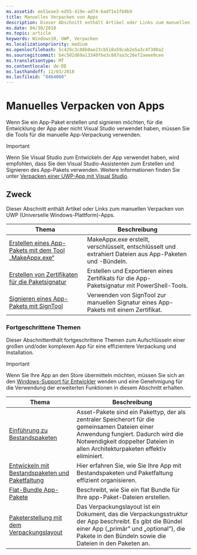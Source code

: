 ```yaml
---
ms.assetid: ee51eae3-ed55-419e-ad74-6adf1e1fb8b9
title: Manuelles Verpacken von Apps
description: Dieser Abschnitt enthält Artikel oder Links zum manuellen Verpacken von UWP (Universelle Windows-Plattform)-Apps.
ms.date: 04/30/2018
ms.topic: article
keywords: Windows10, UWP, Verpacken
ms.localizationpriority: medium
ms.openlocfilehash: 5c429c3c88b0ae23cb518a59cab2e5a3c4f380a2
ms.sourcegitcommit: b4c502d69a13340f6e3c887aa3c26ef2aeee9cee
ms.translationtype: MT
ms.contentlocale: de-DE
ms.lasthandoff: 12/03/2018
ms.locfileid: "8464060"
---
```

# <a name="manual-app-packaging"></a>Manuelles Verpacken von Apps

Wenn Sie ein App-Paket erstellen und signieren möchten, für die Entwicklung der App aber nicht Visual Studio verwendet haben, müssen Sie die Tools für die manuelle App-Verpackung verwenden.

> [!IMPORTANT] 
> Wenn Sie Visual Studio zum Entwickeln der App verwendet haben, wird empfohlen, dass Sie den Visual Studio-Assistenten zum Erstellen und Signieren des App-Pakets verwenden. Weitere Informationen finden Sie unter [Verpacken einer UWP-App mit Visual Studio](https://msdn.microsoft.com/windows/uwp/packaging/packaging-uwp-apps).

## <a name="purpose"></a>Zweck

Dieser Abschnitt enthält Artikel oder Links zum manuellen Verpacken von UWP (Universelle Windows-Plattform)-Apps.

| Thema | Beschreibung |
|-------|-------------|
| [Erstellen eines App-Pakets mit dem Tool „MakeAppx.exe“](create-app-package-with-makeappx-tool.md) | MakeAppx.exe erstellt, verschlüsselt, entschlüsselt und extrahiert Dateien aus App-Paketen und -Bündeln. |
| [Erstellen von Zertifikaten für die Paketsignatur](create-certificate-package-signing.md) | Erstellen und Exportieren eines Zertifikats für die App-Paketsignatur mit PowerShell-Tools. |
| [Signieren eines App-Pakets mit SignTool](sign-app-package-using-signtool.md) | Verwenden von SignTool zur manuellen Signatur eines App-Pakets mit einem Zertifikat. |

### <a name="advanced-topics"></a>Fortgeschrittene Themen

Dieser Abschnittenthält fortgeschrittene Themen zum Aufschlüsseln einer großen und/oder komplexen App für eine effizientere Verpackung und Installation. 

> [!IMPORTANT]
> Wenn Sie Ihre App an den Store übermitteln möchten, müssen Sie sich an den [Windows-Support für Entwickler](https://developer.microsoft.com/windows/support) wenden und eine Genehmigung für die Verwendung der erweiterten Funktionen in diesem Abschnitt erhalten.


| Thema | Beschreibung |
|-------|-------------|
| [Einführung zu Bestandspaketen](asset-packages.md) | Asset-Pakete sind ein Pakettyp, der als zentraler Speicherort für die gemeinsamen Dateien einer Anwendung fungiert. Dadurch wird die Notwendigkeit doppelter Dateien in allen Architekturpaketen effektiv eliminiert. |
| [Entwickeln mit Bestandspaketen und Paketfaltung](package-folding.md) | Hier erfahren Sie, wie Sie Ihre App mit Bestandspaketen und Paketfaltung effizient organisieren. |
| [Flat-Bundle App-Pakete](flat-bundles.md) | Beschreibt, wie Sie ein flat Bundle für Ihre app-Paket-Dateien erstellen. |
| [Paketerstellung mit dem Verpackungslayout](packaging-layout.md) | Das Verpackungslayout ist ein Dokument, das die Verpackungsstruktur der App beschreibt. Es gibt die Bündel einer App („primär” und „optional”), die Pakete in den Bündeln sowie die Dateien in den Paketen an. |
